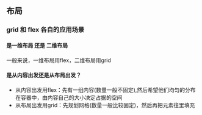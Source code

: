 

## 布局

### grid 和 flex 各自的应用场景
 #### 是一维布局 还是 二维布局
  一般来说，一维布局用flex，二维布局用grid
 #### 是从内容出发还是从布局出发？
 * 从内容出发用flex：先有一组内容(数量一般不固定),然后希望他们均匀的分布在容器中，由内容自己的大小决定占据的空间
 * 从布局出发用grid：先规划网格(数量一般比较固定)，然后再把元素往里填充